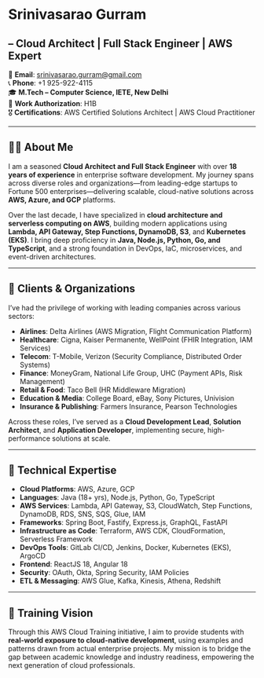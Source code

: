 # Srinivasarao Gurram 
## – Cloud Architect | Full Stack Engineer | AWS Expert

📧 **Email**: srinivasarao.gurram@gmail.com  
📞 **Phone**: +1 925-922-4115  
🎓 **M.Tech – Computer Science, IETE, New Delhi**  
🛂 **Work Authorization**: H1B  
🎖️ **Certifications**: AWS Certified Solutions Architect | AWS Cloud Practitioner  

---

## 🧑‍💼 About Me

I am a seasoned **Cloud Architect and Full Stack Engineer** with over **18 years of experience** in enterprise software development. My journey spans across diverse roles and organizations—from leading-edge startups to Fortune 500 enterprises—delivering scalable, cloud-native solutions across **AWS, Azure, and GCP** platforms.

Over the last decade, I have specialized in **cloud architecture and serverless computing on AWS**, building modern applications using **Lambda, API Gateway, Step Functions, DynamoDB, S3**, and **Kubernetes (EKS)**. I bring deep proficiency in **Java, Node.js, Python, Go, and TypeScript**, and a strong foundation in DevOps, IaC, microservices, and event-driven architectures.

---

## 🏢 Clients & Organizations

I’ve had the privilege of working with leading companies across various sectors:

- **Airlines**: Delta Airlines (AWS Migration, Flight Communication Platform)
- **Healthcare**: Cigna, Kaiser Permanente, WellPoint (FHIR Integration, IAM Services)
- **Telecom**: T-Mobile, Verizon (Security Compliance, Distributed Order Systems)
- **Finance**: MoneyGram, National Life Group, UHC (Payment APIs, Risk Management)
- **Retail & Food**: Taco Bell (HR Middleware Migration)
- **Education & Media**: College Board, eBay, Sony Pictures, Univision
- **Insurance & Publishing**: Farmers Insurance, Pearson Technologies

Across these roles, I’ve served as a **Cloud Development Lead**, **Solution Architect**, and **Application Developer**, implementing secure, high-performance solutions at scale.

---

## 🧠 Technical Expertise

- **Cloud Platforms**: AWS, Azure, GCP  
- **Languages**: Java (18+ yrs), Node.js, Python, Go, TypeScript  
- **AWS Services**: Lambda, API Gateway, S3, CloudWatch, Step Functions, DynamoDB, RDS, SNS, SQS, Glue, IAM  
- **Frameworks**: Spring Boot, Fastify, Express.js, GraphQL, FastAPI  
- **Infrastructure as Code**: Terraform, AWS CDK, CloudFormation, Serverless Framework  
- **DevOps Tools**: GitLab CI/CD, Jenkins, Docker, Kubernetes (EKS), ArgoCD  
- **Frontend**: ReactJS 18, Angular 18  
- **Security**: OAuth, Okta, Spring Security, IAM Policies  
- **ETL & Messaging**: AWS Glue, Kafka, Kinesis, Athena, Redshift  

---

## 🎯 Training Vision

Through this AWS Cloud Training initiative, I aim to provide students with **real-world exposure to cloud-native development**, using examples and patterns drawn from actual enterprise projects. My mission is to bridge the gap between academic knowledge and industry readiness, empowering the next generation of cloud professionals.
